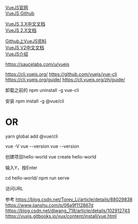[VueJS官网](https://vuejs.org/)  
[VueJS Github](https://github.com/vuejs/vue)  

[VueJS 3.X中文文档](https://v3.vuejs.org/guide/introduction.html)  
[VueJS 2.X文档](https://vuejs.org/v2/guide/installation.html)  

[Github上VueJS资料](https://github.com/topics/vue)  
[VueJS V2中文文档](https://cn.vuejs.org/v2/guide/index.html)  
[VueJS介绍](http://www.oschina.net/p/vue-js)  




https://saucelabs.com/u/vuejs



https://cli.vuejs.org/
https://github.com/vuejs/vue-cli
https://cli.vuejs.org/guide/
https://cli.vuejs.org/zh/guide/

卸载之前的
npm uninstall -g vue-cli

安装
npm install -g @vue/cli
# OR
yarn global add @vue/cli

vue -V
vue --version
vue --version




创建项目hello-world
vue create hello-world

输入Y，按Enter

cd hello-world/
npm run serve

访问URL


参考
https://blog.csdn.net/Torey_Li/article/details/88029838
https://www.jianshu.com/p/06a9f112867d
https://blog.csdn.net/diwang_718/article/details/102912743
https://vuxjs.gitbooks.io/vux/content/install/vue.html
